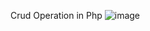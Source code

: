 Crud Operation in Php
![image](https://github.com/user-attachments/assets/936d8552-a1ba-4ed2-a3b9-97f0a860e5f5)
